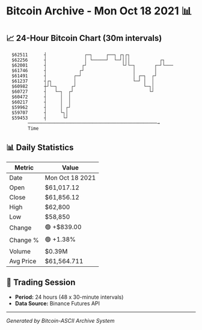 # Bitcoin Archive - Mon Oct 18 2021 📊

## 📈 24-Hour Bitcoin Chart (30m intervals)

```
  $62511      ┤              ┌─┐     ┌──┐ ┌┐┌┐                 
  $62256      ┤              │ └─────┘  └─┘│││           ┌┐    
  $62001      ┤             ┌┘             └┘└─┐       ┌─┘└─── 
  $61746      ┤            ┌┘                  │       │       
  $61491      ┤          ┌─┘                   │ ┌─┐  ┌┘       
  $61237      ┤┌┐        │                     └─┘ │  │        
  $60982      ┼┘└─┐     ┌┘                         └─┐│        
  $60727      ┤   └─┐  ┌┘                            └┘        
  $60472      ┤     │  │                                       
  $60217      ┤     │  │                                       
  $59962      ┤     │ ┌┘                                       
  $59707      ┤     └┐│                                        
  $59453      ┤      └┘                                        
        ────────────────────────────────────────────────→
        Time
```

## 📊 Daily Statistics

| Metric | Value |
|--------|-------|
| Date | Mon Oct 18 2021 |
| Open | $61,017.12 |
| Close | $61,856.12 |
| High | $62,800 |
| Low | $58,850 |
| Change | 🟢 +$839.00 |
| Change % | 🟢 +1.38% |
| Volume | $0.39M |
| Avg Price | $61,564.711 |

## 📅 Trading Session

- **Period:** 24 hours (48 x 30-minute intervals)
- **Data Source:** Binance Futures API

---
*Generated by Bitcoin-ASCII Archive System*
